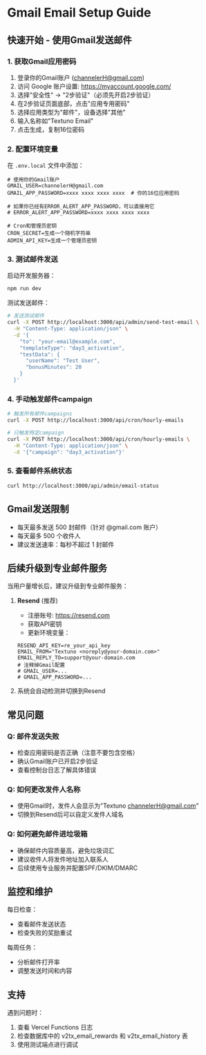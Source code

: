 # Gmail Email Setup Guide

## 快速开始 - 使用Gmail发送邮件

### 1. 获取Gmail应用密码

1. 登录你的Gmail账户 (channelerH@gmail.com)
2. 访问 Google 账户设置: https://myaccount.google.com/
3. 选择"安全性" → "2步验证"（必须先开启2步验证）
4. 在2步验证页面底部，点击"应用专用密码"
5. 选择应用类型为"邮件"，设备选择"其他"
6. 输入名称如"Textuno Email"
7. 点击生成，复制16位密码

### 2. 配置环境变量

在 `.env.local` 文件中添加：

```env
# 使用你的Gmail账户
GMAIL_USER=channelerH@gmail.com
GMAIL_APP_PASSWORD=xxxx xxxx xxxx xxxx  # 你的16位应用密码

# 如果你已经有ERROR_ALERT_APP_PASSWORD，可以直接用它
# ERROR_ALERT_APP_PASSWORD=xxxx xxxx xxxx xxxx

# Cron和管理员密钥
CRON_SECRET=生成一个随机字符串
ADMIN_API_KEY=生成一个管理员密钥
```

### 3. 测试邮件发送

启动开发服务器：
```bash
npm run dev
```

测试发送邮件：
```bash
# 发送测试邮件
curl -X POST http://localhost:3000/api/admin/send-test-email \
  -H "Content-Type: application/json" \
  -d '{
    "to": "your-email@example.com",
    "templateType": "day3_activation",
    "testData": {
      "userName": "Test User",
      "bonusMinutes": 20
    }
  }'
```

### 4. 手动触发邮件campaign

```bash
# 触发所有邮件campaigns
curl -X POST http://localhost:3000/api/cron/hourly-emails

# 只触发特定campaign
curl -X POST http://localhost:3000/api/cron/hourly-emails \
  -H "Content-Type: application/json" \
  -d '{"campaign": "day3_activation"}'
```

### 5. 查看邮件系统状态

```bash
curl http://localhost:3000/api/admin/email-status
```

## Gmail发送限制

- 每天最多发送 500 封邮件（针对 @gmail.com 账户）
- 每天最多 500 个收件人
- 建议发送速率：每秒不超过 1 封邮件

## 后续升级到专业邮件服务

当用户量增长后，建议升级到专业邮件服务：

1. **Resend** (推荐)
   - 注册账号: https://resend.com
   - 获取API密钥
   - 更新环境变量：
   ```env
   RESEND_API_KEY=re_your_api_key
   EMAIL_FROM="Textuno <noreply@your-domain.com>"
   EMAIL_REPLY_TO=support@your-domain.com
   # 注释掉Gmail配置
   # GMAIL_USER=...
   # GMAIL_APP_PASSWORD=...
   ```

2. 系统会自动检测并切换到Resend

## 常见问题

### Q: 邮件发送失败
- 检查应用密码是否正确（注意不要包含空格）
- 确认Gmail账户已开启2步验证
- 查看控制台日志了解具体错误

### Q: 如何更改发件人名称
- 使用Gmail时，发件人会显示为"Textuno <channelerH@gmail.com>"
- 切换到Resend后可以自定义发件人域名

### Q: 如何避免邮件进垃圾箱
- 确保邮件内容质量高，避免垃圾词汇
- 建议收件人将发件地址加入联系人
- 后续使用专业服务并配置SPF/DKIM/DMARC

## 监控和维护

每日检查：
- 查看邮件发送状态
- 检查失败的奖励重试

每周任务：
- 分析邮件打开率
- 调整发送时间和内容

## 支持

遇到问题时：
1. 查看 Vercel Functions 日志
2. 检查数据库中的 v2tx_email_rewards 和 v2tx_email_history 表
3. 使用测试端点进行调试